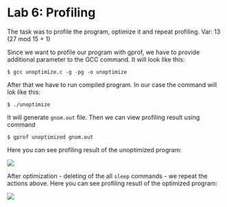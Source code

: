 # Lab 6: Profiling

The task was to profile the program, optimize it and repeat profiling. Var: 13 (27 mod 15 + 1)

Since we want to profile our program with gprof, we have to provide additional parameter to the GCC command. It will look like this:

```$ gcc unoptimize.c -g -pg -o unoptimize```

After that we have to run compiled program. In our case the command will lok like this:

```$ ./unoptimize```

It will generate `gnom.out` file. 
Then we can view profiling result using command

```$ gprof unoptimized gnom.out```

Here you can see profiling result of the unoptimized program:

<img src='./unoptimized.png'>

After optimization - deleting of the all `sleep` commands - we repeat the actions above. Here you can see profiling resutl of the optimized program:

<img src='./optimized.png'>
